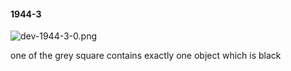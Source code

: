 #### 1944-3
![dev-1944-3-0.png](https://github.com/lil-lab/nlvr/raw/master/nlvr/dev/images/4/dev-1944-3-0.png "dev-1944-3-0.png")

one of the grey square contains exactly one object which is black